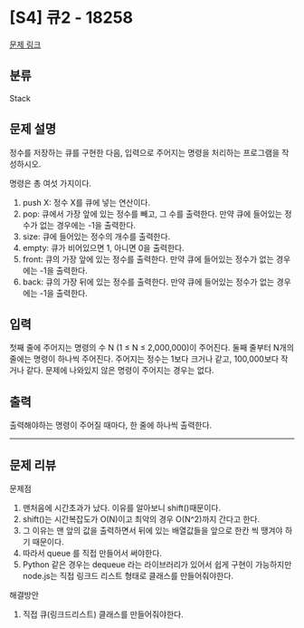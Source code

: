 # [S4] 큐2 - 18258
[문제 링크](https://www.acmicpc.net/problem/18258)

## 분류
Stack

## 문제 설명
정수를 저장하는 큐를 구현한 다음, 입력으로 주어지는 명령을 처리하는 프로그램을 작성하시오.

명령은 총 여섯 가지이다.

1. push X: 정수 X를 큐에 넣는 연산이다.
2. pop: 큐에서 가장 앞에 있는 정수를 빼고, 그 수를 출력한다. 만약 큐에 들어있는 정수가 없는 경우에는 -1을 출력한다.
3. size: 큐에 들어있는 정수의 개수를 출력한다.
4. empty: 큐가 비어있으면 1, 아니면 0을 출력한다.
5. front: 큐의 가장 앞에 있는 정수를 출력한다. 만약 큐에 들어있는 정수가 없는 경우에는 -1을 출력한다.
6. back: 큐의 가장 뒤에 있는 정수를 출력한다. 만약 큐에 들어있는 정수가 없는 경우에는 -1을 출력한다.

## 입력
첫째 줄에 주어지는 명령의 수 N (1 ≤ N ≤ 2,000,000)이 주어진다. 둘째 줄부터 N개의 줄에는 명령이 하나씩 주어진다. 주어지는 정수는 1보다 크거나 같고, 100,000보다 작거나 같다. 문제에 나와있지 않은 명령이 주어지는 경우는 없다.

## 출력
출력해야하는 명령이 주어질 때마다, 한 줄에 하나씩 출력한다.

---

## 문제 리뷰
문제점 
1. 맨처음에 시간초과가 났다. 이유를 알아보니 shift()때문이다.
2. shift()는 시간복잡도가 O(N)이고 최악의 경우 O(N^2)까지 간다고 한다.
3. 그 이유는 맨 앞의 값을 출력하면서 뒤에 있는 배열값들을 앞으로 한칸 씩 땡겨야 하기 때문이다.
4. 따라서 queue 를 직접 만들어서 써야한다.
5. Python 같은 경우는 dequeue 라는 라이브러리가 있어서 쉽게 구현이 가능하지만 node.js는 직접 링크드 리스트 형태로 클래스를 만들어줘야한다.

해결방안
1. 직접 큐(링크드리스트) 클래스를 만들어줘야한다.